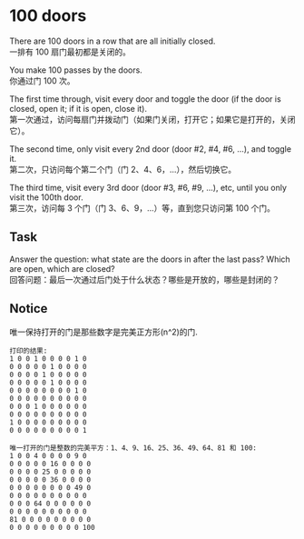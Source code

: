 # 100 doors
There are 100 doors in a row that are all initially closed.   
一排有 100 扇门最初都是关闭的。

You make 100 passes by the doors.  
你通过门 100 次。

The first time through, visit every door and  toggle  the door  (if the door is closed,  open it;   if it is open,  close it).  
第一次通过，访问每扇门并拨动门（如果门关闭，打开它；如果它是打开的，关闭它）。

The second time, only visit every 2nd door   (door #2, #4, #6, ...),   and toggle it.  
第二次，只访问每个第二个门（门 2、4、6，...），然后切换它。

The third time, visit every 3rd door   (door #3, #6, #9, ...), etc,   until you only visit the 100th door.  
第三次，访问每 3 个门（门 3、6、9，...）等，直到您只访问第 100 个门。

## Task
Answer the question:   what state are the doors in after the last pass?   Which are open, which are closed?  
回答问题：最后一次通过后门处于什么状态？哪些是开放的，哪些是封闭的？


## Notice 
唯一保持打开的门是那些数字是完美正方形(n^2)的门.   
```
打印的结果: 
1 0 0 1 0 0 0 0 1 0
0 0 0 0 0 1 0 0 0 0
0 0 0 0 1 0 0 0 0 0
0 0 0 0 0 1 0 0 0 0
0 0 0 0 0 0 0 0 1 0
0 0 0 0 0 0 0 0 0 0
0 0 0 1 0 0 0 0 0 0
0 0 0 0 0 0 0 0 0 0
1 0 0 0 0 0 0 0 0 0
0 0 0 0 0 0 0 0 0 1

唯一打开的门是整数的完美平方：1、4、9、16、25、36、49、64、81 和 100: 
1 0 0 4 0 0 0 0 9 0  
0 0 0 0 0 16 0 0 0 0  
0 0 0 0 25 0 0 0 0 0  
0 0 0 0 0 36 0 0 0 0  
0 0 0 0 0 0 0 0 49 0  
0 0 0 0 0 0 0 0 0 0  
0 0 0 64 0 0 0 0 0 0  
0 0 0 0 0 0 0 0 0 0  
81 0 0 0 0 0 0 0 0 0  
0 0 0 0 0 0 0 0 0 100  
```

